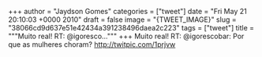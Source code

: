 
+++
author = "Jaydson Gomes"
categories = ["tweet"]
date = "Fri May 21 20:10:03 +0000 2010"
draft = false
image = "{TWEET_IMAGE}"
slug = "38066cd9d637e51e42434a391238496daea2c223"
tags = ["tweet"]
title = """Muito real! RT: @igoresco..."""
+++
Muito real! RT: @igorescobar: Por que as mulheres choram?  http://twitpic.com/1prjvw
